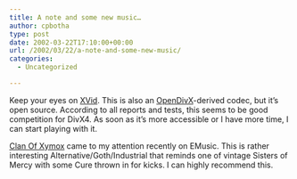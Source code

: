 ```yaml
---
title: A note and some new music…
author: cpbotha
type: post
date: 2002-03-22T17:10:00+00:00
url: /2002/03/22/a-note-and-some-new-music/
categories:
  - Uncategorized

---
```

Keep your eyes on [XVid][1]. This is also an [OpenDivX][2]-derived codec, but it’s open source. According to all reports and tests, this seems to be good competition for DivX4. As soon as it’s more accessible or I have more time, I can start playing with it.

[Clan Of Xymox][3] came to my attention recently on EMusic. This is rather interesting Alternative/Goth/Industrial that reminds one of vintage Sisters of Mercy with some Cure thrown in for kicks. I can highly recommend this.

 [1]: http://www.xvid.org/
 [2]: http://www.projectmayo.com/
 [3]: http://www.emusic.com/artists/7478
